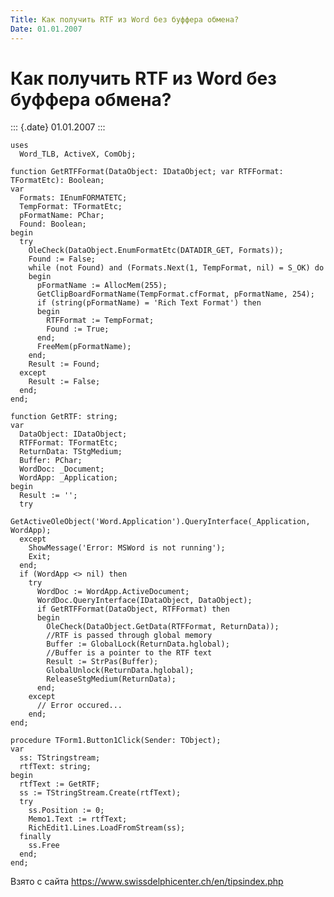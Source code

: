 ```yaml
---
Title: Как получить RTF из Word без буффера обмена?
Date: 01.01.2007
---
```



Как получить RTF из Word без буффера обмена?
============================================

::: {.date}
01.01.2007
:::

    uses
      Word_TLB, ActiveX, ComObj;
     
    function GetRTFFormat(DataObject: IDataObject; var RTFFormat: TFormatEtc): Boolean;
    var
      Formats: IEnumFORMATETC;
      TempFormat: TFormatEtc;
      pFormatName: PChar;
      Found: Boolean;
    begin
      try
        OleCheck(DataObject.EnumFormatEtc(DATADIR_GET, Formats));
        Found := False;
        while (not Found) and (Formats.Next(1, TempFormat, nil) = S_OK) do
        begin
          pFormatName := AllocMem(255);
          GetClipBoardFormatName(TempFormat.cfFormat, pFormatName, 254);
          if (string(pFormatName) = 'Rich Text Format') then
          begin
            RTFFormat := TempFormat;
            Found := True;
          end;
          FreeMem(pFormatName);
        end;
        Result := Found;
      except
        Result := False;
      end;
    end;
     
    function GetRTF: string;
    var
      DataObject: IDataObject;
      RTFFormat: TFormatEtc;
      ReturnData: TStgMedium;
      Buffer: PChar;
      WordDoc: _Document;
      WordApp: _Application;
    begin
      Result := '';
      try
        GetActiveOleObject('Word.Application').QueryInterface(_Application, WordApp);
      except
        ShowMessage('Error: MSWord is not running');
        Exit;
      end;
      if (WordApp <> nil) then
        try
          WordDoc := WordApp.ActiveDocument;
          WordDoc.QueryInterface(IDataObject, DataObject);
          if GetRTFFormat(DataObject, RTFFormat) then
          begin
            OleCheck(DataObject.GetData(RTFFormat, ReturnData));
            //RTF is passed through global memory
            Buffer := GlobalLock(ReturnData.hglobal);
            //Buffer is a pointer to the RTF text
            Result := StrPas(Buffer);
            GlobalUnlock(ReturnData.hglobal);
            ReleaseStgMedium(ReturnData);
          end;
        except
          // Error occured...
        end;
    end;
     
    procedure TForm1.Button1Click(Sender: TObject);
    var
      ss: TStringstream;
      rtfText: string;
    begin
      rtfText := GetRTF;
      ss := TStringStream.Create(rtfText);
      try
        ss.Position := 0;
        Memo1.Text := rtfText;
        RichEdit1.Lines.LoadFromStream(ss);
      finally
        ss.Free
      end;
    end;

Взято с сайта <https://www.swissdelphicenter.ch/en/tipsindex.php>
